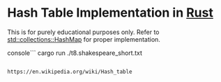 # Hash Table Implementation in [Rust](https://www.rust-lang.org/)

This is for purely educational purposes only. Refer to [std::collections::HashMap](https://doc.rust-lang.org/std/collections/struct.HashMap.html) for proper implementation.

console```
cargo run ./t8.shakespeare_short.txt
```

https://en.wikipedia.org/wiki/Hash_table
